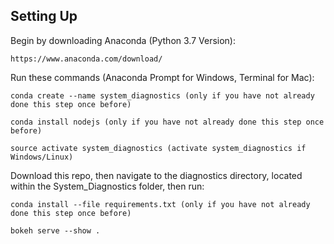 ##  Setting Up

Begin by downloading Anaconda (Python 3.7 Version):

    https://www.anaconda.com/download/


Run these commands (Anaconda Prompt for Windows, Terminal for Mac):

    conda create --name system_diagnostics (only if you have not already done this step once before)
    
    conda install nodejs (only if you have not already done this step once before)

    source activate system_diagnostics (activate system_diagnostics if Windows/Linux)


Download this repo, then navigate to the diagnostics directory, located within the System_Diagnostics folder, then run:

    conda install --file requirements.txt (only if you have not already done this step once before)

    bokeh serve --show .
